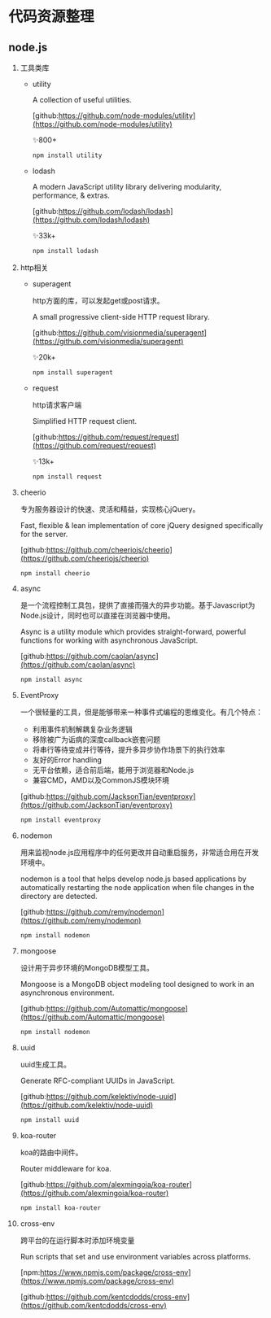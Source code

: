 # 代码资源整理

## node.js

1. 工具类库

    - utility

        A collection of useful utilities.

        [github:https://github.com/node-modules/utility](https://github.com/node-modules/utility)

        ✨800+

        ```bash
        npm install utility
        ```

    - lodash

        A modern JavaScript utility library delivering modularity, performance, & extras.

        [github:https://github.com/lodash/lodash](https://github.com/lodash/lodash)

        ✨33k+

        ```bash
        npm install lodash
        ```

2. http相关

    - superagent

        http方面的库，可以发起get或post请求。

        A small progressive client-side HTTP request library.

        [github:https://github.com/visionmedia/superagent](https://github.com/visionmedia/superagent)

        ✨20k+

        ```bash
        npm install superagent
        ```

    - request

        http请求客户端

        Simplified HTTP request client.

        [github:https://github.com/request/request](https://github.com/request/request)

        ✨13k+

        ```bash
        npm install request
        ```

3. cheerio

    专为服务器设计的快速、灵活和精益，实现核心jQuery。

    Fast, flexible & lean implementation of core jQuery designed specifically for the server.

    [github:https://github.com/cheeriojs/cheerio](https://github.com/cheeriojs/cheerio)

    ```bash
    npm install cheerio
    ```

4. async

    是一个流程控制工具包，提供了直接而强大的异步功能。基于Javascript为Node.js设计，同时也可以直接在浏览器中使用。

    Async is a utility module which provides straight-forward, powerful functions for working with asynchronous JavaScript.

    [github:https://github.com/caolan/async](https://github.com/caolan/async)

    ```bash
    npm install async
    ```

5. EventProxy

    一个很轻量的工具，但是能够带来一种事件式编程的思维变化。有几个特点：

    - 利用事件机制解耦复杂业务逻辑
    - 移除被广为诟病的深度callback嵌套问题
    - 将串行等待变成并行等待，提升多异步协作场景下的执行效率
    - 友好的Error handling
    - 无平台依赖，适合前后端，能用于浏览器和Node.js
    - 兼容CMD，AMD以及CommonJS模块环境

    [github:https://github.com/JacksonTian/eventproxy](https://github.com/JacksonTian/eventproxy)

    ```bash
    npm install eventproxy
    ```

6. nodemon

    用来监视node.js应用程序中的任何更改并自动重启服务，非常适合用在开发环境中。

    nodemon is a tool that helps develop node.js based applications by automatically restarting the node application when file changes in the directory are detected.

    [github:https://github.com/remy/nodemon](https://github.com/remy/nodemon)

    ```bash
    npm install nodemon
    ```

7. mongoose

    设计用于异步环境的MongoDB模型工具。

    Mongoose is a MongoDB object modeling tool designed to work in an asynchronous environment.

    [github:https://github.com/Automattic/mongoose](https://github.com/Automattic/mongoose)

    ```bash
    npm install nodemon
    ```

8. uuid

    uuid生成工具。

    Generate RFC-compliant UUIDs in JavaScript.

    [github:https://github.com/kelektiv/node-uuid](https://github.com/kelektiv/node-uuid)

    ```bash
    npm install uuid
    ```

9. koa-router

    koa的路由中间件。

    Router middleware for koa.

    [github:https://github.com/alexmingoia/koa-router](https://github.com/alexmingoia/koa-router)

    ```bash
    npm install koa-router
    ```

10. cross-env

    跨平台的在运行脚本时添加环境变量

    Run scripts that set and use environment variables across platforms.

    [npm:https://www.npmjs.com/package/cross-env](https://www.npmjs.com/package/cross-env)

    [github:https://github.com/kentcdodds/cross-env](https://github.com/kentcdodds/cross-env)
